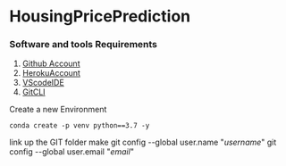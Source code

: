 # HousingPricePrediction
### Software and tools Requirements

1. [Github Account](https://github.com)
2. [HerokuAccount](https://hereku.com)
3. [VScodeIDE](https://code.visualstudio.com)
4. [GitCLI](https://git-scm.com/book/en/v2/Getting-Started-The-Command-Line)

Create a new Environment
```
conda create -p venv python==3.7 -y
```
link up the GIT folder
    make git config --global user.name "_username_"
    git config --global user.email "_email_"



